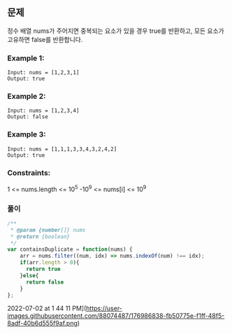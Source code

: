 ## 문제

정수 배열 nums가 주어지면 중복되는 요소가 있을 경우 true를 반환하고, 모든 요소가 고유하면 false를 반환합니다.

### Example 1:
```
Input: nums = [1,2,3,1]
Output: true
```

### Example 2:
```
Input: nums = [1,2,3,4]
Output: false
```

### Example 3:
```
Input: nums = [1,1,1,3,3,4,3,2,4,2]
Output: true
```

### Constraints:

1 <= nums.length <= 10<sup>5</sup>
-10<sup>9</sup> <= nums[i] <= 10<sup>9</sup>

### 풀이

```javascript
/**
 * @param {number[]} nums
 * @return {boolean}
 */
var containsDuplicate = function(nums) {
    arr = nums.filter((num, idx) => nums.indexOf(num) !== idx);
    if(arr.length > 0){
      return true
    }else{
      return false
    }
};
```

 2022-07-02 at 1 44 11 PM](https://user-images.githubusercontent.com/88074487/176986838-fb50775e-f1ff-48f5-8adf-40b6d555f9af.png)
